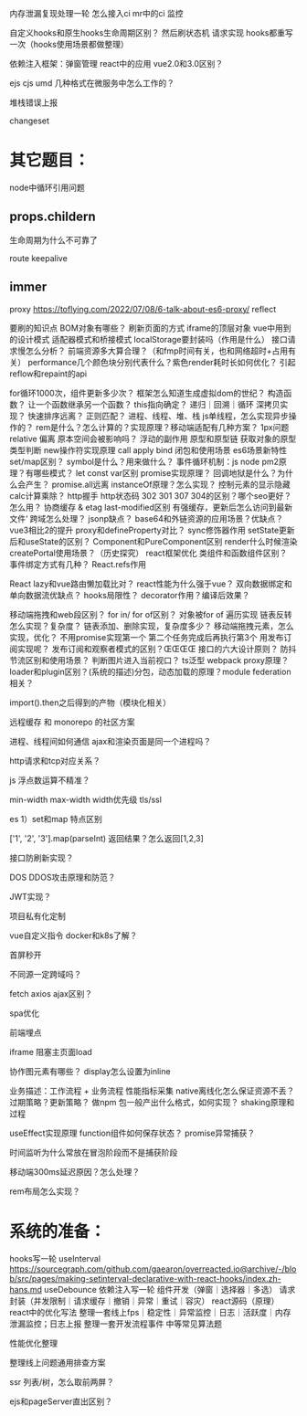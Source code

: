 内存泄漏复现处理一轮
怎么接入ci
mr中的ci
监控


自定义hooks和原生hooks生命周期区别？
然后刷状态机 请求实现 hooks都重写一次（hooks使用场景都做整理）

依赖注入框架：弹窗管理 react中的应用 vue2.0和3.0区别？

ejs cjs umd 几种格式在微服务中怎么工作的？


堆栈错误上报

changeset

# 其它题目：
node中循环引用问题

## props.childern

生命周期为什么不可靠了

route keepalive

## immer

proxy
https://toflying.com/2022/07/08/6-talk-about-es6-proxy/
reflect

要刷的知识点
BOM对象有哪些？
刷新页面的方式
iframe的顶层对象
vue中用到的设计模式
适配器模式和桥接模式
localStorage要封装吗（作用是什么）
接口请求慢怎么分析？
前端资源多大算合理？（和fmp时间有关，也和网络超时+占用有关）
performance几个颜色块分别代表什么？紫色render耗时长如何优化？
引起reflow和repaint的api


for循环1000次，组件更新多少次？
框架怎么知道生成虚拟dom的世纪？
构造函数？
让一个函数继承另一个函数？
this指向确定？
递归｜回溯｜循环
深拷贝实现？
快速排序远离？
正则匹配？
进程、线程、堆、栈
js单线程，怎么实现异步操作的？
rem是什么？怎么计算的？实现原理？移动端适配有几种方案？
1px问题
relative 偏离 原本空间会被影响吗？
浮动的副作用
原型和原型链
获取对象的原型
类型判断
new操作符实现原理
call apply bind
闭包和使用场景
es6场景新特性
set/map区别？
symbol是什么？用来做什么？
事件循环机制：js node
pm2原理？有哪些模式？
let const var区别
promise实现原理？
回调地狱是什么？为什么会产生？
promise.all远离
instanceOf原理？怎么实现？
控制元素的显示隐藏
calc计算乘除？
http握手
http状态码
302 301 307 304的区别？哪个seo更好？怎么用？
协商缓存 & etag last-modified区别
有强缓存，更新后怎么访问到最新文件‘
跨域怎么处理？
jsonp缺点？
base64和外链资源的应用场景？优缺点？
vue3相比2的提升
proxy和defineProperty对比？
sync修饰器作用
setState更新后和useState的区别？
Component和PureComponent区别
render什么时候渲染
createPortal使用场景？（历史探究）
react框架优化
类组件和函数组件区别？
事件绑定方式有几种？
React.refs作用


React lazy和vue路由懒加载比对？
react性能为什么强于vue？
双向数据绑定和单向数据流优缺点？
hooks局限性？
decorator作用？编译后效果？

移动端拖拽和web段区别？
for in/ for of区别？
对象被for of 遍历实现
链表反转怎么实现？复杂度？
链表添加、删除实现，复杂度多少？
移动端拖拽元素，怎么实现，优化？
不用promise实现第一个 第二个任务完成后再执行第3个
用发布订阅实现呢？
发布订阅和观察者模式的区别？ŒŒŒŒ
接口的六大设计原则？
防抖节流区别和使用场景？
判断图片进入当前视口？
ts泛型
webpack proxy原理？loader和plugin区别？(系统的描述)分包，动态加载的原理？module federation相关？

import().then之后得到的产物（模块化相关）

远程缓存 和 monorepo 的社区方案

进程、线程间如何通信
ajax和渲染页面是同一个进程吗？

http请求和tcp对应关系？

js 浮点数运算不精准？

min-width max-width width优先级
tls/ssl

es
1）set和map 特点区别


['1', '2', '3'].map(parseInt) 返回结果？怎么返回[1,2,3]

接口防刷新实现？

DOS DDOS攻击原理和防范？

JWT实现？

项目私有化定制

vue自定义指令
docker和k8s了解？

首屏秒开

不同源一定跨域吗？

fetch axios ajax区别？

spa优化

前端埋点

iframe 阻塞主页面load



协作图元素有哪些？
display怎么设置为inline

业务描述：工作流程 + 业务流程
性能指标采集
native离线化怎么保证资源不丢？过期策略？更新策略？
做npm 包一般产出什么格式，如何实现？
shaking原理和过程

useEffect实现原理
function组件如何保存状态？
promise异常捕获？

时间监听为什么常放在冒泡阶段而不是捕获阶段

移动端300ms延迟原因？怎么处理？

rem布局怎么实现？


# 系统的准备：
hooks写一轮
useInterval
https://sourcegraph.com/github.com/gaearon/overreacted.io@archive/-/blob/src/pages/making-setinterval-declarative-with-react-hooks/index.zh-hans.md
useDebounce
依赖注入写一轮
组件开发（弹窗｜选择器｜多选）
请求封装（并发限制｜请求缓存｜撤销｜异常｜重试｜容灾）
react源码（原理）
react中的优化写法
整理一套线上fps｜稳定性｜异常监控｜日志｜活跃度｜内存泄漏监控；日志上报
整理一套开发流程事件
中等常见算法题


性能优化整理

整理线上问题通用排查方案








ssr 列表/树，怎么取前两屏？

ejs和pageServer直出区别？
